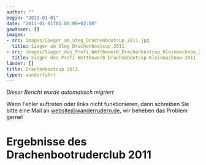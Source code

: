 ```yaml
---
author: ""
begin: "2011-01-01"
date: "2011-01-01T01:00:00+02:00"
gewässer: []
images:
- src: images/Sieger_am_Steg_Drachenbootcup_2011.jpg
  title: Sieger am Steg Drachenbootcup 2011
- src: images/Sieger_des_Profi_Wettbewerb_Drachenbootcup_Kleinmachnow_2011.jpg
  title: Sieger des Profi Wettbewerb Drachenbootcup Kleinmachnow 2011
länder: []
title: Drachenbootcup 2011
typen: wanderfahrt
---
```



*Dieser Bericht wurde automatisch migriert*

Wenn Fehler auftreten oder links nicht funktionieren, dann schreiben Sie bitte eine Mail an website@wanderrudern.de, wir beheben das Problem gerne!



# Ergebnisse des Drachenbootruderclub 2011



